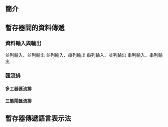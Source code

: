 ## 簡介
## 暫存器間的資料傳遞
### 資料輸入與輸出
並列輸入、並列輸出
並列輸入、串列輸出
串列輸入、並列輸出
串列輸入、串列輸出

### 匯流排

#### 多工器匯流排

#### 三態閘匯流排

## 暫存器傳遞語言表示法
